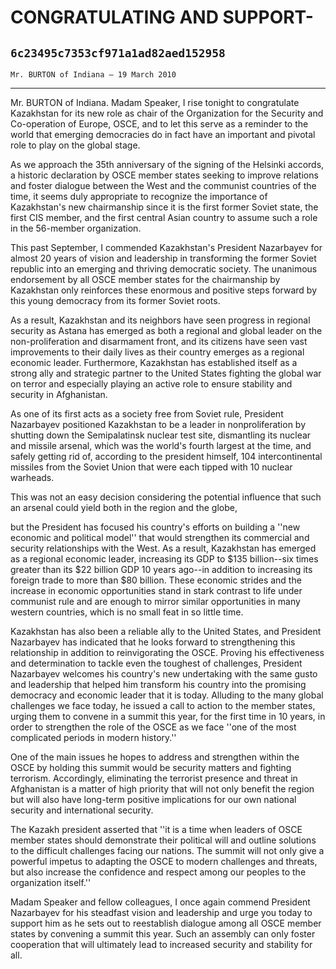 # CONGRATULATING AND SUPPORT-
## `6c23495c7353cf971a1ad82aed152958`
`Mr. BURTON of Indiana — 19 March 2010`

---


Mr. BURTON of Indiana. Madam Speaker, I rise tonight to congratulate 
Kazakhstan for its new role as chair of the Organization for the 
Security and Co-operation of Europe, OSCE, and to let this serve as a 
reminder to the world that emerging democracies do in fact have an 
important and pivotal role to play on the global stage.

As we approach the 35th anniversary of the signing of the Helsinki 
accords, a historic declaration by OSCE member states seeking to 
improve relations and foster dialogue between the West and the 
communist countries of the time, it seems duly appropriate to recognize 
the importance of Kazakhstan's new chairmanship since it is the first 
former Soviet state, the first CIS member, and the first central Asian 
country to assume such a role in the 56-member organization.

This past September, I commended Kazakhstan's President Nazarbayev 
for almost 20 years of vision and leadership in transforming the former 
Soviet republic into an emerging and thriving democratic society. The 
unanimous endorsement by all OSCE member states for the chairmanship by 
Kazakhstan only reinforces these enormous and positive steps forward by 
this young democracy from its former Soviet roots.

As a result, Kazakhstan and its neighbors have seen progress in 
regional security as Astana has emerged as both a regional and global 
leader on the non-proliferation and disarmament front, and its citizens 
have seen vast improvements to their daily lives as their country 
emerges as a regional economic leader. Furthermore, Kazakhstan has 
established itself as a strong ally and strategic partner to the United 
States fighting the global war on terror and especially playing an 
active role to ensure stability and security in Afghanistan.

As one of its first acts as a society free from Soviet rule, 
President Nazarbayev positioned Kazakhstan to be a leader in 
nonproliferation by shutting down the Semipalatinsk nuclear test site, 
dismantling its nuclear and missile arsenal, which was the world's 
fourth largest at the time, and safely getting rid of, according to the 
president himself, 104 intercontinental missiles from the Soviet Union 
that were each tipped with 10 nuclear warheads.

This was not an easy decision considering the potential influence 
that such an arsenal could yield both in the region and the globe,


but the President has focused his country's efforts on building a ''new 
economic and political model'' that would strengthen its commercial and 
security relationships with the West. As a result, Kazakhstan has 
emerged as a regional economic leader, increasing its GDP to $135 
billion--six times greater than its $22 billion GDP 10 years ago--in 
addition to increasing its foreign trade to more than $80 billion. 
These economic strides and the increase in economic opportunities stand 
in stark contrast to life under communist rule and are enough to mirror 
similar opportunities in many western countries, which is no small feat 
in so little time.

Kazakhstan has also been a reliable ally to the United States, and 
President Nazarbayev has indicated that he looks forward to 
strengthening this relationship in addition to reinvigorating the OSCE. 
Proving his effectiveness and determination to tackle even the toughest 
of challenges, President Nazarbayev welcomes his country's new 
undertaking with the same gusto and leadership that helped him 
transform his country into the promising democracy and economic leader 
that it is today. Alluding to the many global challenges we face today, 
he issued a call to action to the member states, urging them to convene 
in a summit this year, for the first time in 10 years, in order to 
strengthen the role of the OSCE as we face ''one of the most 
complicated periods in modern history.''

One of the main issues he hopes to address and strengthen within the 
OSCE by holding this summit would be security matters and fighting 
terrorism. Accordingly, eliminating the terrorist presence and threat 
in Afghanistan is a matter of high priority that will not only benefit 
the region but will also have long-term positive implications for our 
own national security and international security.

The Kazakh president asserted that ''it is a time when leaders of 
OSCE member states should demonstrate their political will and outline 
solutions to the difficult challenges facing our nations. The summit 
will not only give a powerful impetus to adapting the OSCE to modern 
challenges and threats, but also increase the confidence and respect 
among our peoples to the organization itself.''

Madam Speaker and fellow colleagues, I once again commend President 
Nazarbayev for his steadfast vision and leadership and urge you today 
to support him as he sets out to reestablish dialogue among all OSCE 
member states by convening a summit this year. Such an assembly can 
only foster cooperation that will ultimately lead to increased security 
and stability for all.

